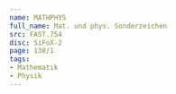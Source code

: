 ```yaml
---
name: MATHPHYS
full_name: Mat. und phys. Sonderzeichen
src: FAST.754
disc: SiFoX-2
page: 138/1
tags:
- Mathematik
- Physik
---
```

